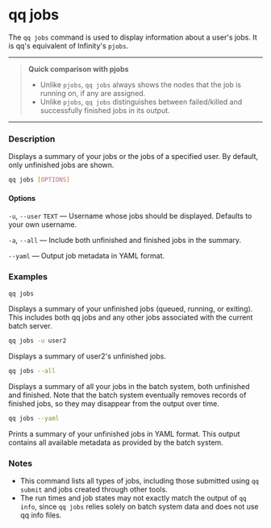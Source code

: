 # qq jobs

The `qq jobs` command is used to display information about a user's jobs. It is qq's equivalent of Infinity's `pjobs`.

***

> **Quick comparison with pjobs**  
> - Unlike `pjobs`, `qq jobs` always shows the nodes that the job is running on, if any are assigned.  
> - Unlike `pjobs`, `qq jobs` distinguishes between failed/killed and successfully finished jobs in its output.

***

### Description

Displays a summary of your jobs or the jobs of a specified user. By default, only unfinished jobs are shown.

```bash
qq jobs [OPTIONS]
```

#### Options

`-u`, `--user` `TEXT` — Username whose jobs should be displayed. Defaults to your own username.

`-a`, `--all` — Include both unfinished and finished jobs in the summary.

`--yaml` — Output job metadata in YAML format.

### Examples

```bash
qq jobs
```

Displays a summary of your unfinished jobs (queued, running, or exiting). This includes both qq jobs and any other jobs associated with the current batch server.

```bash
qq jobs -u user2
```

Displays a summary of user2's unfinished jobs.

```bash
qq jobs --all
```

Displays a summary of all your jobs in the batch system, both unfinished and finished. Note that the batch system eventually removes records of finished jobs, so they may disappear from the output over time.

```bash
qq jobs --yaml
```

Prints a summary of your unfinished jobs in YAML format. This output contains all available metadata as provided by the batch system.

### Notes

- This command lists all types of jobs, including those submitted using `qq submit` and jobs created through other tools.  
- The run times and job states may not exactly match the output of `qq info`, since `qq jobs` relies solely on batch system data and does not use qq info files.

